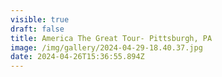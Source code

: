 ```yaml
---
visible: true
draft: false
title: America The Great Tour- Pittsburgh, PA
image: /img/gallery/2024-04-29-18.40.37.jpg
date: 2024-04-26T15:36:55.894Z
---
```


